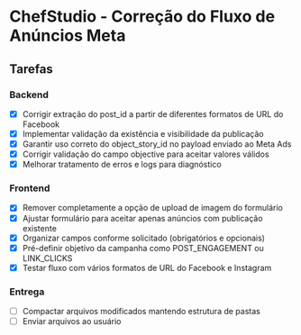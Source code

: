 # ChefStudio - Correção do Fluxo de Anúncios Meta

## Tarefas

### Backend
- [x] Corrigir extração do post_id a partir de diferentes formatos de URL do Facebook
- [x] Implementar validação da existência e visibilidade da publicação
- [x] Garantir uso correto do object_story_id no payload enviado ao Meta Ads
- [x] Corrigir validação do campo objective para aceitar valores válidos
- [x] Melhorar tratamento de erros e logs para diagnóstico

### Frontend
- [x] Remover completamente a opção de upload de imagem do formulário
- [x] Ajustar formulário para aceitar apenas anúncios com publicação existente
- [x] Organizar campos conforme solicitado (obrigatórios e opcionais)
- [x] Pré-definir objetivo da campanha como POST_ENGAGEMENT ou LINK_CLICKS
- [x] Testar fluxo com vários formatos de URL do Facebook e Instagram

### Entrega
- [ ] Compactar arquivos modificados mantendo estrutura de pastas
- [ ] Enviar arquivos ao usuário

